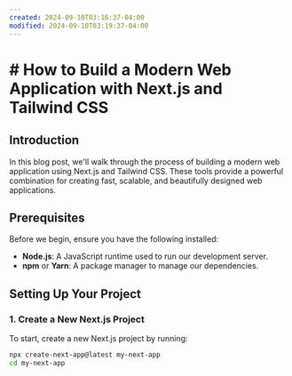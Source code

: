 ```yaml
---
created: 2024-09-10T03:16:37-04:00
modified: 2024-09-10T03:19:37-04:00
---
```


# # How to Build a Modern Web Application with Next.js and Tailwind CSS

## Introduction

In this blog post, we'll walk through the process of building a modern web application using Next.js and Tailwind CSS. These tools provide a powerful combination for creating fast, scalable, and beautifully designed web applications.

## Prerequisites

Before we begin, ensure you have the following installed:

- **Node.js**: A JavaScript runtime used to run our development server.
- **npm** or **Yarn**: A package manager to manage our dependencies.

## Setting Up Your Project

### 1. Create a New Next.js Project

To start, create a new Next.js project by running:

```bash
npx create-next-app@latest my-next-app
cd my-next-app

